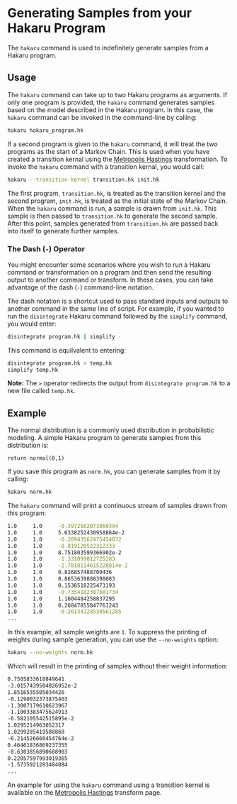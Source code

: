# Generating Samples from your Hakaru Program #

The `hakaru` command is used to indefinitely generate samples from a Hakaru program.

## Usage ##

The `hakaru` command can take up to two Hakaru programs as arguments. If only one program is provided, the `hakaru` command generates samples based on the model described in
the Hakaru program. In this case, the `hakaru` command can be invoked in the command-line by calling:

````bash
hakaru hakaru_program.hk
````

If a second program is given to the `hakaru` command, it will treat the two programs as the start of a Markov Chain. This is used when you have created a transition kernal 
using the [Metropolis Hastings](../transforms/mh.md) transformation. To invoke the `hakaru` command with a transition kernal, you would call:

````bash
hakaru --transition-kernel transition.hk init.hk
````

The first program, `transition.hk`,  is treated as the transition kernel and the second program, `init.hk`, is treated as the initial state of the Markov Chain. When the 
`hakaru` command is run, a sample is drawn from `init.hk`. This sample is then passed to `transition.hk` to generate the second sample. After this point, samples generated
from `transition.hk` are passed back into itself to generate further samples.

### The Dash (`-`) Operator ###

You might encounter some scenarios where you wish to run a Hakaru command or transformation on a program and then send the resulting output to another command or transform. In 
these cases, you can take advantage of the dash (`-`) command-line notation.

The dash notation is a shortcut used to pass standard inputs and outputs to another command in the same line of script. For example, if you wanted to run the `disintegrate`
Hakaru command followed by the `simplify` command, you would enter:

````bash
disintegrate program.hk | simplify -
````

This command is equilvalent to entering:

````bash
disintegrate program.hk > temp.hk
simplify temp.hk
````

**Note:** The `>` operator redirects the output from `disintegrate program.hk` to a new file called `temp.hk`.

## Example ##

The normal distribution is a commonly used distribution in probabilistic modeling. A simple Hakaru program to generate samples from this distribution is:

````nohighlight
return normal(0,1)
````

If you save this program as `norm.hk`, you can generate samples from it by calling:

````bash
hakaru norm.hk
````

The `hakaru` command will print a continuous stream of samples drawn from this program:

````bash
1.0     1.0     -0.3972582073860394
1.0     1.0     5.6338252430958864e-2
1.0     1.0     -0.20943562475454072
1.0     1.0     -0.819120522312333
1.0     1.0     8.751803599366902e-2
1.0     1.0     -1.331099012725283
1.0     1.0     -2.7818114615228814e-2
1.0     1.0     0.826857488709436
1.0     1.0     0.8653639888398083
1.0     1.0     0.1538518225473193
1.0     1.0     -0.7354102387601734
1.0     1.0     1.1604484258837295
1.0     1.0     0.26847855847761243
1.0     1.0     -0.26134128530561285
...
````

In this example, all sample weights are `1`. To suppress the printing of weights during sample generation, you can use the `--no-weights` option:

````bash
hakaru --no-weights norm.hk
````

Which will result in the printing of samples without their weight information:

````bash
0.7505833618849641
-3.0157439504826952e-2
1.8516535505034426
-0.1290032373875403
-1.3007179610623967
-1.1003383475624913
-6.582105542515895e-2
1.0295214963052317
1.0299285419588868
-6.214526660454764e-2
0.46461836869237355
-0.6303856890688903
0.22057597993019365
-1.5735921283484084
...
````

An example for using the `hakaru` command using a transition kernel is available on the [Metropolis Hastings](../transforms/mh.md) transform page.